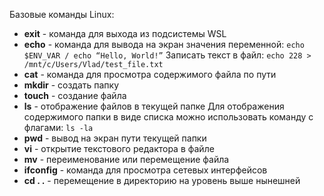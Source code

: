 Базовые команды Linux:
- **exit** - команда для выхода из подсистемы WSL
- **echo** - команда для вывода на экран значения переменной:
  `echo $ENV_VAR / echo “Hello, World!”`
  Записать текст в файл:
  `echo 228 > /mnt/c/Users/Vlad/test_file.txt`
- **cat** - команда для просмотра содержимого файла по пути
- **mkdir** - создать папку
- **touch** - создание файла
- **ls** - отображение файлов в текущей папке
  Для отображения содержимого папки в виде списка можно использовать команду с флагами: `ls -la`
- **pwd** - вывод на экран пути текущей папки
- **vi** - открытие текстового редактора в файле
- **mv** - переименование или перемещение файла
- **ifconfig** - команда для просмотра сетевых интерфейсов
- **cd . .** - перемещение в директорию на уровень выше нынешней
